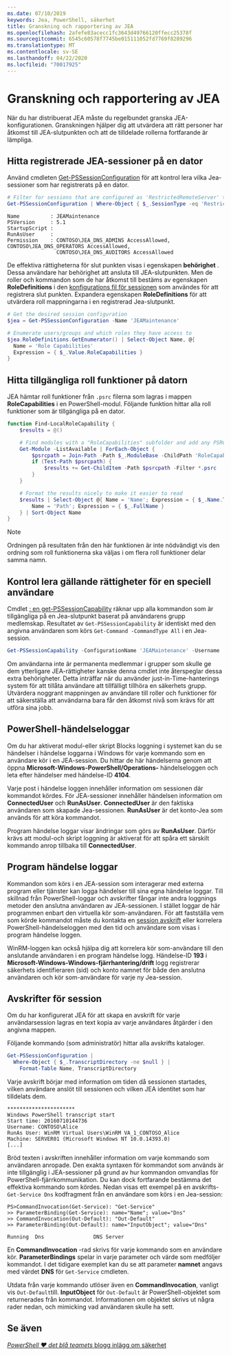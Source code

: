 ```yaml
---
ms.date: 07/10/2019
keywords: Jea, PowerShell, säkerhet
title: Granskning och rapportering av JEA
ms.openlocfilehash: 2afefe83acecc1fc3643d49766120ffecc25378f
ms.sourcegitcommit: 6545c60578f7745be015111052fd7769f8289296
ms.translationtype: MT
ms.contentlocale: sv-SE
ms.lasthandoff: 04/22/2020
ms.locfileid: "70017925"
---
```

# <a name="auditing-and-reporting-on-jea"></a>Granskning och rapportering av JEA

När du har distribuerat JEA måste du regelbundet granska JEA-konfigurationen. Granskningen hjälper dig att utvärdera att rätt personer har åtkomst till JEA-slutpunkten och att de tilldelade rollerna fortfarande är lämpliga.

## <a name="find-registered-jea-sessions-on-a-machine"></a>Hitta registrerade JEA-sessioner på en dator

Använd cmdleten [Get-PSSessionConfiguration](/powershell/module/microsoft.powershell.core/get-pssessionconfiguration) för att kontrol lera vilka Jea-sessioner som har registrerats på en dator.

```powershell
# Filter for sessions that are configured as 'RestrictedRemoteServer' to find JEA-like session configurations
Get-PSSessionConfiguration | Where-Object { $_.SessionType -eq 'RestrictedRemoteServer' }
```

```Output
Name          : JEAMaintenance
PSVersion     : 5.1
StartupScript :
RunAsUser     :
Permission    : CONTOSO\JEA_DNS_ADMINS AccessAllowed, CONTOSO\JEA_DNS_OPERATORS AccessAllowed,
                CONTOSO\JEA_DNS_AUDITORS AccessAllowed
```

De effektiva rättigheterna för slut punkten visas i egenskapen **behörighet** . Dessa användare har behörighet att ansluta till JEA-slutpunkten. Men de roller och kommandon som de har åtkomst till bestäms av egenskapen **RoleDefinitions** i den [konfigurations fil för sessionen](session-configurations.md) som användes för att registrera slut punkten. Expandera egenskapen **RoleDefinitions** för att utvärdera roll mappningarna i en registrerad Jea-slutpunkt.

```powershell
# Get the desired session configuration
$jea = Get-PSSessionConfiguration -Name 'JEAMaintenance'

# Enumerate users/groups and which roles they have access to
$jea.RoleDefinitions.GetEnumerator() | Select-Object Name, @{
  Name = 'Role Capabilities'
  Expression = { $_.Value.RoleCapabilities }
}
```

## <a name="find-available-role-capabilities-on-the-machine"></a>Hitta tillgängliga roll funktioner på datorn

JEA hämtar roll funktioner från `.psrc` filerna som lagras i mappen **RoleCapabilities** i en PowerShell-modul. Följande funktion hittar alla roll funktioner som är tillgängliga på en dator.

```powershell
function Find-LocalRoleCapability {
    $results = @()

    # Find modules with a "RoleCapabilities" subfolder and add any PSRC files to the result set
    Get-Module -ListAvailable | ForEach-Object {
        $psrcpath = Join-Path -Path $_.ModuleBase -ChildPath 'RoleCapabilities'
        if (Test-Path $psrcpath) {
            $results += Get-ChildItem -Path $psrcpath -Filter *.psrc
        }
    }

    # Format the results nicely to make it easier to read
    $results | Select-Object @{ Name = 'Name'; Expression = { $_.Name.TrimEnd('.psrc') }}, @{
        Name = 'Path'; Expression = { $_.FullName }
    } | Sort-Object Name
}
```

> [!NOTE]
> Ordningen på resultaten från den här funktionen är inte nödvändigt vis den ordning som roll funktionerna ska väljas i om flera roll funktioner delar samma namn.

## <a name="check-effective-rights-for-a-specific-user"></a>Kontrol lera gällande rättigheter för en speciell användare

Cmdlet [: en get-PSSessionCapability](/powershell/module/microsoft.powershell.core/Get-PSSessionCapability) räknar upp alla kommandon som är tillgängliga på en Jea-slutpunkt baserat på användarens grupp medlemskap.
Resultatet av `Get-PSSessionCapability` är identiskt med den angivna användaren som körs `Get-Command -CommandType All` i en Jea-session.

```powershell
Get-PSSessionCapability -ConfigurationName 'JEAMaintenance' -Username 'CONTOSO\Alice'
```

Om användarna inte är permanenta medlemmar i grupper som skulle ge dem ytterligare JEA-rättigheter kanske denna cmdlet inte återspeglar dessa extra behörigheter. Detta inträffar när du använder just-in-Time-hanterings system för att tillåta användare att tillfälligt tillhöra en säkerhets grupp. Utvärdera noggrant mappningen av användare till roller och funktioner för att säkerställa att användarna bara får den åtkomst nivå som krävs för att utföra sina jobb.

## <a name="powershell-event-logs"></a>PowerShell-händelseloggar

Om du har aktiverat modul-eller skript Blocks loggning i systemet kan du se händelser i händelse loggarna i Windows för varje kommando som en användare kör i en JEA-session. Du hittar de här händelserna genom att öppna **Microsoft-Windows-PowerShell/Operations-** händelseloggen och leta efter händelser med händelse-ID **4104**.

Varje post i händelse loggen innehåller information om sessionen där kommandot kördes. För JEA-sessioner innehåller händelsen information om **ConnectedUser** och **RunAsUser**. **ConnectedUser** är den faktiska användaren som skapade Jea-sessionen. **RunAsUser** är det konto-Jea som används för att köra kommandot.

Program händelse loggar visar ändringar som görs av **RunAsUser**. Därför krävs att modul-och skript loggning är aktiverat för att spåra ett särskilt kommando anrop tillbaka till **ConnectedUser**.

## <a name="application-event-logs"></a>Program händelse loggar

Kommandon som körs i en JEA-session som interagerar med externa program eller tjänster kan logga händelser till sina egna händelse loggar. Till skillnad från PowerShell-loggar och avskrifter fångar inte andra loggnings metoder den anslutna användaren av JEA-sessionen. I stället loggar de här programmen enbart den virtuella kör som-användaren.
För att fastställa vem som körde kommandot måste du kontakta en [session avskrift](#session-transcripts) eller korrelera PowerShell-händelseloggen med den tid och användare som visas i program händelse loggen.

WinRM-loggen kan också hjälpa dig att korrelera kör som-användare till den anslutande användaren i en program händelse logg. Händelse-ID **193** i **Microsoft-Windows-Windows-fjärrhantering/drift** logg registrerar säkerhets identifieraren (sid) och konto namnet för både den anslutna användaren och kör som-användare för varje ny Jea-session.

## <a name="session-transcripts"></a>Avskrifter för session

Om du har konfigurerat JEA för att skapa en avskrift för varje användarsession lagras en text kopia av varje användares åtgärder i den angivna mappen.

Följande kommando (som administratör) hittar alla avskrifts kataloger.

```powershell
Get-PSSessionConfiguration |
  Where-Object { $_.TranscriptDirectory -ne $null } |
    Format-Table Name, TranscriptDirectory
```

Varje avskrift börjar med information om tiden då sessionen startades, vilken användare anslöt till sessionen och vilken JEA identitet som har tilldelats dem.

```
**********************
Windows PowerShell transcript start
Start time: 20160710144736
Username: CONTOSO\Alice
RunAs User: WinRM Virtual Users\WinRM VA_1_CONTOSO_Alice
Machine: SERVER01 (Microsoft Windows NT 10.0.14393.0)
[...]
```

Bröd texten i avskriften innehåller information om varje kommando som användaren anropade. Den exakta syntaxen för kommandot som används är inte tillgänglig i JEA-sessioner på grund av hur kommandon omvandlas för PowerShell-fjärrkommunikation. Du kan dock fortfarande bestämma det effektiva kommando som kördes. Nedan visas ett exempel på en avskrifts- `Get-Service Dns` kodfragment från en användare som körs i en Jea-session:

```
PS>CommandInvocation(Get-Service): "Get-Service"
>> ParameterBinding(Get-Service): name="Name"; value="Dns"
>> CommandInvocation(Out-Default): "Out-Default"
>> ParameterBinding(Out-Default): name="InputObject"; value="Dns"

Running  Dns                DNS Server
```

En **CommandInvocation** -rad skrivs för varje kommando som en användare kör. **ParameterBindings** spelar in varje parameter och värde som medföljer kommandot. I det tidigare exemplet kan du se att parameter **namnet** angavs med värdet **DNS** för `Get-Service` cmdleten.

Utdata från varje kommando utlöser även en **CommandInvocation**, vanligt vis `Out-Default`till. **InputObject** för `Out-Default` är PowerShell-objektet som returnerades från kommandot. Informationen om objektet skrivs ut några rader nedan, och mimicking vad användaren skulle ha sett.

## <a name="see-also"></a>Se även

[*PowerShell ♥ det blå teamets* blogg inlägg om säkerhet](https://devblogs.microsoft.com/powershell/powershell-the-blue-team/)
